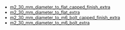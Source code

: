 * [m2_30_mm_diameter_to_flat_capped_finish_extra](m2_30_mm_diameter_to_flat_capped_finish_extra)
* [m2_30_mm_diameter_to_flat_extra](m2_30_mm_diameter_to_flat_extra)
* [m2_30_mm_diameter_to_m6_bolt_capped_finish_extra](m2_30_mm_diameter_to_m6_bolt_capped_finish_extra)
* [m2_30_mm_diameter_to_m6_bolt_extra](m2_30_mm_diameter_to_m6_bolt_extra)
